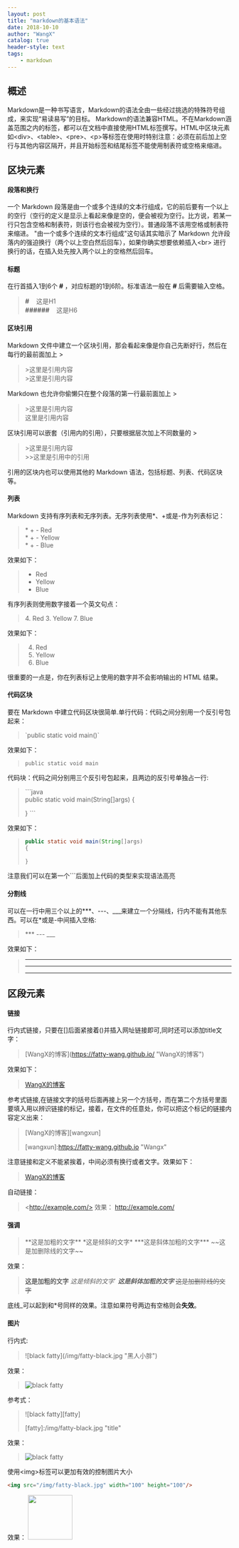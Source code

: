 ```yaml
---
layout: post
title: "markdown的基本语法"
date: 2018-10-10 
author: "WangX"
catalog: true
header-style: text
tags:
    - markdown
---
```


## 概述

Markdown是一种书写语言，Markdown的语法全由一些经过挑选的特殊符号组成，来实现“易读易写”的目标。
Markdown的语法兼容HTML。不在Markdown涵盖范围之内的标签，都可以在文档中直接使用HTML标签撰写。HTML中区块元素如\<div>、\<table>、\<pre>、\<p>等标签在使用时特别注意：必须在前后加上空行与其他内容区隔开，并且开始标签和结尾标签不能使用制表符或空格来缩进。

## 区块元素

#### 段落和换行

一个 Markdown 段落是由一个或多个连续的文本行组成，它的前后要有一个以上的空行（空行的定义是显示上看起来像是空的，便会被视为空行。比方说，若某一行只包含空格和制表符，则该行也会被视为空行）。普通段落不该用空格或制表符来缩进。
"由一个或多个连续的文本行组成"这句话其实暗示了 Markdown 允许段落内的强迫换行（两个以上空白然后回车），如果你确实想要依赖插入\<br> 进行换行的话，在插入处先按入两个以上的空格然后回车。

#### 标题

在行首插入1到6个 **#** ，对应标题的1到6阶。标准语法一般在 **#** 后需要输入空格。

>**#** &nbsp;&nbsp;&nbsp;这是H1   
>**######** &nbsp;&nbsp;&nbsp;这是H6

#### 区块引用

Markdown 文件中建立一个区块引用，那会看起来像是你自己先断好行，然后在每行的最前面加上 > 
>\>这里是引用内容     
>\>这里是引用内容

Markdown 也允许你偷懒只在整个段落的第一行最前面加上 > 
>\>这里是引用内容    
这里是引用内容

区块引用可以嵌套（引用内的引用），只要根据层次加上不同数量的 > 
>\>这里是引用内容   
\>>这里是引用中的引用

引用的区块内也可以使用其他的 Markdown 语法，包括标题、列表、代码区块等。

#### 列表

Markdown 支持有序列表和无序列表。无序列表使用*、+或是-作为列表标记：
>\* \+ \- Red    
\*  \+ \- Yellow    
\* \+ \- Blue

效果如下：
>* Red
>* Yellow
>* Blue

有序列表则使用数字接着一个英文句点：
>4\. Red
>3\. Yellow
>7\. Blue

效果如下：
>4. Red
>3. Yellow
>7. Blue

很重要的一点是，你在列表标记上使用的数字并不会影响输出的 HTML 结果。

#### 代码区块

要在 Markdown 中建立代码区块很简单.单行代码：代码之间分别用一个反引号包起来：

>\`public static void main()`

效果如下：
>`public static void main`

代码块：代码之间分别用三个反引号包起来，且两边的反引号单独占一行:
>\```java       
>public static void main(String[]args)
>{
>   
>}
>\```

效果如下：
>```java     
>public static void main(String[]args)
>{
>   
>}
>```

注意我们可以在第一个\```后面加上代码的类型来实现语法高亮

#### 分割线

可以在一行中用三个以上的***、---、___来建立一个分隔线，行内不能有其他东西。可以在*或是-中间插入空格:
>\***
>\---
>\___

效果如下：
>***
>---
>___

## 区段元素

#### 链接

行内式链接，只要在[]后面紧接着()并插入网址链接即可,同时还可以添加title文字：
>\[WangX的博客](https://fatty-wang.github.io/ "WangX的博客")

效果如下：
>[WangX的博客](https://fatty-wang.github.io/ "WangX的博客")

参考式链接,在链接文字的括号后面再接上另一个方括号，而在第二个方括号里面要填入用以辨识链接的标记，接着，在文件的任意处，你可以把这个标记的链接内容定义出来：

>\[WangX的博客]\[wangxun]
>
>\[wangxun]:https://fatty-wang.github.io "Wangx"

注意链接和定义不能紧挨着，中间必须有换行或者文字。效果如下：
>[WangX的博客][wangxun]

[wangxun]:https://fatty-wang.github.io "WangX"
自动链接：
>\<http://example.com/>
效果：
><http://example.com/>

#### 强调

>\*\*这是加粗的文字**
>\*这是倾斜的文字*
>\*\*\*这是斜体加粗的文字***
>\~\~这是加删除线的文字~~

效果：
>**这是加粗的文字**
*这是倾斜的文字*`
***这是斜体加粗的文字***
~~这是加删除线的文字~~

底线_可以起到和*号同样的效果。注意如果符号两边有空格则会**失效**。

#### 图片

行内式:

>\![black fatty]\(/img/fatty-black.jpg "黑人小胖")

效果：
>![black fatty](/img/fatty-black.jpg "黑人小胖")

参考式：
>\![black fatty]\[fatty]
>
>\[fatty]:/img/fatty-black.jpg "title"

效果：
>![black fatty][fatty]
>
>[fatty]:/img/fatty-black.jpg "title"

使用\<img>标签可以更加有效的控制图片大小
```html
<img src="/img/fatty-black.jpg" width="100" height="100"/>
```
效果：
<img src="/img/fatty-black.jpg" width="100" height="100"/>



